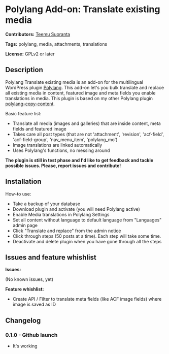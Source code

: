 # Polylang Add-on: Translate existing media

**Contributors:** [Teemu Suoranta](https://github.com/TeemuSuoranta)

**Tags:** polylang, media, attachments, translations

**License:** GPLv2 or later

## Description

Polylang Translate existing media is an add-on for the multilingual WordPress plugin [Polylang](https://wordpress.org/plugins/polylang/). This add-on let's you bulk translate and replace all existing media in content, featured image and meta fields you enable translations in media. This plugin is based on my other Polylang plugin [polylang-copy-content](https://github.com/aucor/polylang-copy-content).


Basic feature list:

 * Translate all media (images and galleries) that are inside content, meta fields and featured image
 * Takes care all post types (that are not 'attachment', 'revision', 'acf-field', 'acf-field-group', 'nav_menu_item', 'polylang_mo')
 * Image translations are linked automatically
 * Uses Polylang's functions, no messing around

**The plugin is still in test phase and I'd like to get feedback and tackle possible issues. Please, report issues and contribute!**


## Installation

How-to use:

 * Take a backup of your database
 * Download plugin and activate (you will need Polylang active)
 * Enable Media translations in Polylang Settings
 * Set all content without language to default language from "Languages" admin page
 * Click "Translate and replace" from the admin notice
 * Click through steps (50 posts at a time). Each step will take some time.
 * Deactivate and delete plugin when you have gone through all the steps


## Issues and feature whishlist

**Issues:**

(No known issues, yet)

 **Feature whishlist:**

 * Create API / Filter to translate meta fields (like ACF image fields) where image is saved as ID

## Changelog

### 0.1.0 - Github launch
 * It's working